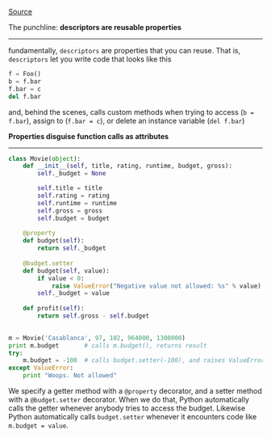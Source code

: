 [Source](http://nbviewer.ipython.org/urls/gist.github.com/ChrisBeaumont/5758381/raw/descriptor_writeup.ipynb)


The punchline: **descriptors are reusable properties**

------------------------

fundamentally, `descriptors` are properties that you can reuse. That is, `descriptors` let you write code that looks like this

```python
f = Foo()
b = f.bar
f.bar = c
del f.bar
```

and, behind the scenes, calls custom methods when trying to access (`b = f.bar`), assign to (`f.bar = c`), 
or delete an instance variable (`del f.bar`)

**Properties disguise function calls as attributes**

--------------------------

```python
class Movie(object):
    def __init__(self, title, rating, runtime, budget, gross):
        self._budget = None

        self.title = title
        self.rating = rating
        self.runtime = runtime
        self.gross = gross
        self.budget = budget
        
    @property
    def budget(self):
        return self._budget
    
    @budget.setter
    def budget(self, value):
        if value < 0:
            raise ValueError("Negative value not allowed: %s" % value)
        self._budget = value
        
    def profit(self):
        return self.gross - self.budget

    
m = Movie('Casablanca', 97, 102, 964000, 1300000)
print m.budget       # calls m.budget(), returns result
try:
    m.budget = -100  # calls budget.setter(-100), and raises ValueError
except ValueError:
    print "Woops. Not allowed"
```


We specify a getter method with a `@property` decorator, and a setter method with a `@budget.setter` decorator. When we do that, 
Python automatically calls the getter whenever anybody tries to access the budget. 
Likewise Python automatically calls `budget.setter` whenever it encounters code like `m.budget = value`.


